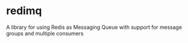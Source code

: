 # redimq
A library for using Redis as Messaging Queue with support for message groups and multiple consumers
